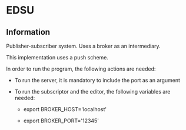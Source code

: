 # EDSU
## Information
<p>Publisher-subscriber system. Uses a broker as an intermediary.</p>
<p>This implementation uses a push scheme.</p>
<p>In order to run the program, the following actions are needed: </p>

- To run the server, it is mandatory to include the port as an argument

- To run the subscriptor and the editor, the following variables are needed:
  
    - export BROKER_HOST='localhost'
  
    - export BROKER_PORT='12345'